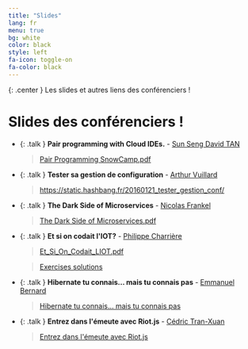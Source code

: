 ```yaml
---
title: "Slides"
lang: fr
menu: true
bg: white
color: black
style: left
fa-icon: toggle-on
fa-color: black
---
```


{: .center }
    Les slides et autres liens des conférenciers !

# Slides des conférenciers !
* {: .talk } **Pair programming with Cloud IDEs.** - [Sun Seng David TAN](http://twitter.com/sunsengdavidtan)<br/>
    <blockquote><a href="https://docs.google.com/presentation/d/1O4wFJsVG8N1VUDR_pca5vgbHFe-giymfUZHgm6USjO8/present#slide=id.p" target="_blank">Pair Programming SnowCamp.pdf</a></blockquote>

* {: .talk } **Tester sa gestion de configuration** - [Arthur Vuillard](https://hashbang.fr)<br/>
    <blockquote><a href="https://static.hashbang.fr/20160121_tester_gestion_conf/#1" target="_blank">https://static.hashbang.fr/20160121_tester_gestion_conf/</a></blockquote>

* {: .talk } **The Dark Side of Microservices** - [Nicolas Frankel](http://twitter.com/nicolas_frankel)<br/>
    <blockquote><a href="../slides/The_Dark_Side_of_Microservices.pdf" target="_blank">The Dark Side of Microservices.pdf</a></blockquote>

* {: .talk } **Et si on codait l'IOT?** - [Philippe Charrière](http://twitter.com/k33g_org)<br/>
    <blockquote><a href="../slides/Et_Si_On_Codait_LIOT.pdf" target="_blank">Et_Si_On_Codait_LIOT.pdf</a></blockquote>
    <blockquote><a href="https://github.com/k33g/et.si.on.codait.l.iot.snowcamp.2016" target="_blank">Exercises solutions</a></blockquote>

* {: .talk } **Hibernate tu connais... mais tu connais pas** - [Emmanuel Bernard](https://emmanuelbernard.com)<br/>
    <blockquote><a href="../slides/hibernate-5-fr/index.html" target="_blank">Hibernate tu connais... mais tu connais pas</a></blockquote>

* {: .talk } **Entrez dans l'émeute avec Riot.js** - [Cédric Tran-Xuan](https://twitter.com/ctranxuan)<br/>
    <blockquote><a href="https://speakerdeck.com/ctranxuan/meet-riot-dot-js-at-snowcamp-dot-io" target="_blank">Entrez dans l'émeute avec Riot.js</a></blockquote>

